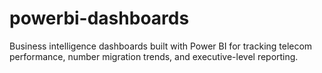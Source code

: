 # powerbi-dashboards
Business intelligence dashboards built with Power BI for tracking telecom performance, number migration trends, and executive-level reporting.
